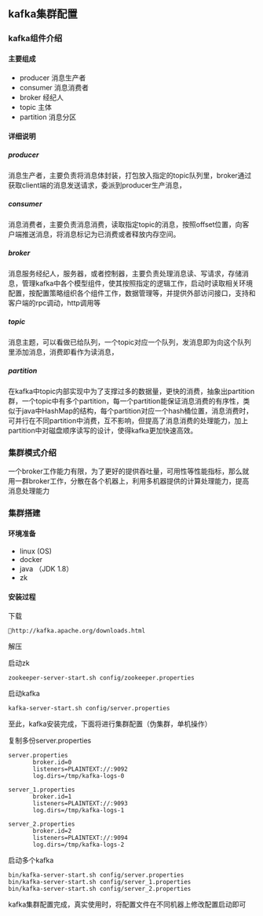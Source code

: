 ## kafka集群配置



### kafka组件介绍

#### 主要组成

- producer 消息生产者
- consumer 消息消费者
- broker 经纪人
- topic 主体
- partition 消息分区

#### 详细说明

##### producer 

消息生产者，主要负责将消息体封装，打包放入指定的topic队列里，broker通过获取client端的消息发送请求，委派到producer生产消息，

##### consumer

消息消费者，主要负责消息消费，读取指定topic的消息，按照offset位置，向客户端推送消息，将消息标记为已消费或者释放内存空间。

##### broker

消息服务经纪人，服务器，或者控制器，主要负责处理消息读、写请求，存储消息，管理kafka中各个模型组件，使其按照指定的逻辑工作，启动时读取相关环境配置，按配置策略组织各个组件工作，数据管理等，并提供外部访问接口，支持和客户端的rpc调动，http调用等

##### topic

消息主题，可以看做已给队列，一个topic对应一个队列，发消息即为向这个队列里添加消息，消费即看作为读消息，

##### partition

在kafka中topic内部实现中为了支撑过多的数据量，更快的消费，抽象出partition群，一个topic中有多个partition，每一个partition能保证消息消费的有序性，类似于java中HashMap的结构，每个partition对应一个hash桶位置，消息消费时，可并行在不同partition中消费，互不影响，但提高了消息消费的处理能力，加上partition中对磁盘顺序读写的设计，使得kafka更加快速高效。

### 集群模式介绍

一个broker工作能力有限，为了更好的提供吞吐量，可用性等性能指标，那么就用一群broker工作，分散在各个机器上，利用多机器提供的计算处理能力，提高消息处理能力



### 集群搭建

#### 环境准备

- linux (OS)
- docker
- java （JDK 1.8）
- zk


#### 安装过程

下载

```http
http://kafka.apache.org/downloads.html
```

解压

启动zk

```dash
zookeeper-server-start.sh config/zookeeper.properties
```

启动kafka

```
kafka-server-start.sh config/server.properties
```

至此，kafka安装完成，下面将进行集群配置（伪集群，单机操作）

复制多份server.properties

```
server.properties
       broker.id=0
       listeners=PLAINTEXT://:9092
       log.dirs=/tmp/kafka-logs-0
       
server_1.properties
       broker.id=1
       listeners=PLAINTEXT://:9093
       log.dirs=/tmp/kafka-logs-1

server_2.properties
       broker.id=2
       listeners=PLAINTEXT://:9094
       log.dirs=/tmp/kafka-logs-2
```

启动多个kafka

```
bin/kafka-server-start.sh config/server.properties
bin/kafka-server-start.sh config/server_1.properties
bin/kafka-server-start.sh config/server_2.properties
```

kafka集群配置完成，真实使用时，将配置文件在不同机器上修改配置启动即可

